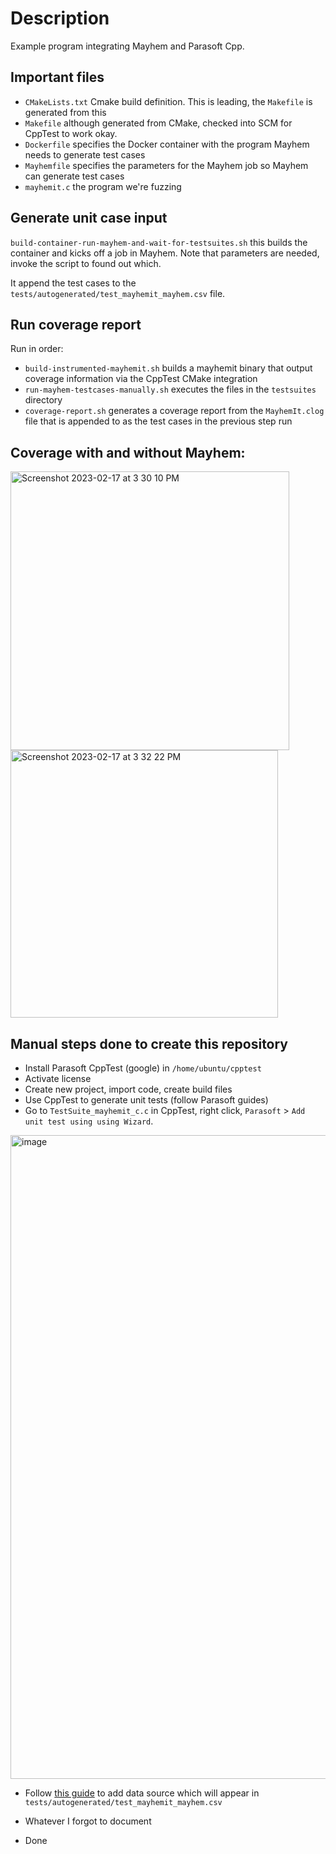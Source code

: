 # Description

Example program integrating Mayhem and Parasoft Cpp. 

## Important files

- `CMakeLists.txt` Cmake build definition. This is leading, the `Makefile` is generated from this
- `Makefile` although generated from CMake, checked into SCM for CppTest to work okay.
- `Dockerfile` specifies the Docker container with the program Mayhem needs to generate test cases
- `Mayhemfile` specifies the parameters for the Mayhem job so Mayhem can generate test cases
- `mayhemit.c` the program we're fuzzing

## Generate unit case input
`build-container-run-mayhem-and-wait-for-testsuites.sh` this builds the container and kicks off a job in Mayhem. Note that parameters are needed, invoke the script to found out which.

It append the test cases to the `tests/autogenerated/test_mayhemit_mayhem.csv` file.

## Run coverage report
Run in order:
  - `build-instrumented-mayhemit.sh` builds a mayhemit binary that output coverage information via the CppTest CMake integration
  - `run-mayhem-testcases-manually.sh` executes the files in the `testsuites` directory
  - `coverage-report.sh` generates a coverage report from the `MayhemIt.clog` file that is appended to as the test cases in the previous step run

## Coverage with and without Mayhem:
<img width="446" alt="Screenshot 2023-02-17 at 3 30 10 PM" src="https://user-images.githubusercontent.com/726645/219816491-4d019833-fd24-4b67-9a32-7baf11189f79.png">
<img width="428" alt="Screenshot 2023-02-17 at 3 32 22 PM" src="https://user-images.githubusercontent.com/726645/219816501-08d79071-11ea-4e10-b3ae-0a7e54efe429.png">

## Manual steps done to create this repository
- Install Parasoft CppTest (google) in `/home/ubuntu/cpptest`
- Activate license
- Create new project, import code, create build files
- Use CppTest to generate unit tests (follow Parasoft guides)
- Go to `TestSuite_mayhemit_c.c` in CppTest, right click, `Parasoft` > `Add unit test using using Wizard`.
<img width="1030" alt="image" src="https://user-images.githubusercontent.com/726645/219814297-3e4ccc2f-ac9a-4e4c-8f34-91d35a54f77b.png">

- Follow [this guide](https://docs.parasoft.com/display/CPPTESTPROEC20222/Exercise+12+-+Using+Data+Sources+in+Unit+Tests) to add data source which will appear in `tests/autogenerated/test_mayhemit_mayhem.csv`

- Whatever I forgot to document
- Done
